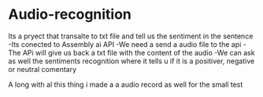# Audio-recognition
Its a pryect that transalte to txt file and tell us the sentiment in the sentence
-Its conected to Assembly ai API
-We need a send a audio file to the api
-The APi will give us back a txt file with the content of the audio
-We can ask as well the sentiments recognition where it tells u if it is a positiver, negative or neutral comentary

A long with al this thing i made a a audio record as well for the small test
